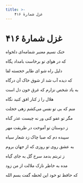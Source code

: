 ```yaml
---
title: >-
    غزل شمارهٔ ۴۱۶
---
```

# غزل شمارهٔ ۴۱۶

<div class="b" id="bn1"><div class="m1"><p>خنک نسیم معنبر شمامه‌ای دلخواه</p></div>
<div class="m2"><p>که در هوای تو برخاست بامداد پگاه</p></div></div>
<div class="b" id="bn2"><div class="m1"><p>دلیل راه شو ای طایر خجسته لقا</p></div>
<div class="m2"><p>که دیده آب شد از شوق خاک آن درگاه</p></div></div>
<div class="b" id="bn3"><div class="m1"><p>به یاد شخص نزارم که غرق خون دل است</p></div>
<div class="m2"><p>هلال را ز کنار افق کنید نگاه</p></div></div>
<div class="b" id="bn4"><div class="m1"><p>منم که بی تو نفس می‌کشم زهی خجلت</p></div>
<div class="m2"><p>مگر تو عفو کنی ور نه چیست عذر گناه</p></div></div>
<div class="b" id="bn5"><div class="m1"><p>ز دوستان تو آموخت در طریقت مهر</p></div>
<div class="m2"><p>سپیده دم که صبا چاک زد شعار سیاه</p></div></div>
<div class="b" id="bn6"><div class="m1"><p>به عشق روی تو روزی که از جهان بروم</p></div>
<div class="m2"><p>ز تربتم بدمد سرخ گل به جای گیاه</p></div></div>
<div class="b" id="bn7"><div class="m1"><p>مده به خاطر نازک ملالت از من زود</p></div>
<div class="m2"><p>که حافظ تو خود این لحظه گفت بسم الله</p></div></div>
